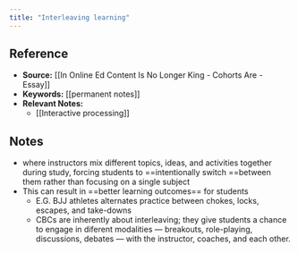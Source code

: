 ```yaml
---
title: "Interleaving learning"
---
```

## Reference
- **Source:** [[In Online Ed Content Is No Longer King - Cohorts Are - Essay]]
- **Keywords:** [[permanent notes]]
- **Relevant Notes:** 
	- [[Interactive processing]]
## Notes
+ where instructors mix different topics, ideas, and activities together during study, forcing students to ==intentionally switch ==between them rather than focusing on a single subject
+ This can result in ==better learning outcomes== for students
	+ E.G. BJJ athletes alternates practice between chokes, locks, escapes, and take-downs
	+ CBCs are inherently about interleaving; they give students a chance to engage in diferent modalities — breakouts, role-playing, discussions, debates — with the instructor, coaches, and each other.